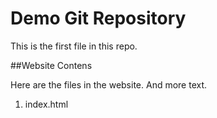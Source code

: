 # Demo Git Repository

This is the first file in this repo.

##Website Contens

Here are the files in the website.
And more text.

1. index.html
